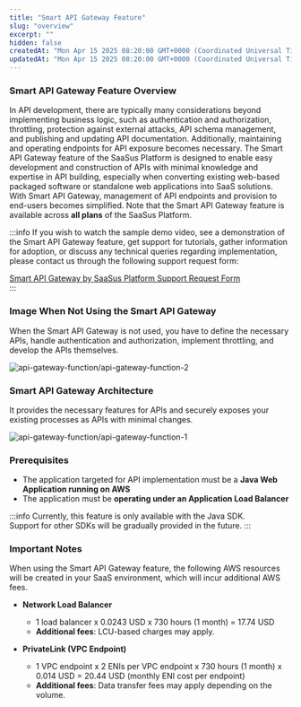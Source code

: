 ```yaml
---
title: "Smart API Gateway Feature"
slug: "overview"
excerpt: ""
hidden: false
createdAt: "Mon Apr 15 2025 08:20:00 GMT+0000 (Coordinated Universal Time)"
updatedAt: "Mon Apr 15 2025 08:20:00 GMT+0000 (Coordinated Universal Time)"
---
```


### Smart API Gateway Feature Overview

In API development, there are typically many considerations beyond implementing business logic, such as authentication and authorization, throttling, protection against external attacks, API schema management, and publishing and updating API documentation. Additionally, maintaining and operating endpoints for API exposure becomes necessary. The Smart API Gateway feature of the SaaSus Platform is designed to enable easy development and construction of APIs with minimal knowledge and expertise in API building, especially when converting existing web-based packaged software or standalone web applications into SaaS solutions. With Smart API Gateway, management of API endpoints and provision to end-users becomes simplified. Note that the Smart API Gateway feature is available across **all plans** of the SaaSus Platform.

:::info
If you wish to watch the sample demo video, see a demonstration of the Smart API Gateway feature, get support for tutorials, gather information for adoption, or discuss any technical queries regarding implementation, please contact us through the following support request form:

[Smart API Gateway by SaaSus Platform Support Request Form](https://forms.gle/XhFD9fCQv1zVGyRT9)<br/>
:::

### Image When Not Using the Smart API Gateway

When the Smart API Gateway is not used, you have to define the necessary APIs, handle authentication and authorization, implement throttling, and develop the APIs themselves.

![api-gateway-function/api-gateway-function-2](/ja/img/part-4/smart_api_gateway_features/api-gateway-function-2.png)

### Smart API Gateway Architecture

It provides the necessary features for APIs and securely exposes your existing processes as APIs with minimal changes.

![api-gateway-function/api-gateway-function-1](/ja/img/part-4/smart_api_gateway_features/api-gateway-function-1.png)

### Prerequisites

- The application targeted for API implementation must be a **Java Web Application running on AWS**
- The application must be **operating under an Application Load Balancer**

:::info
Currently, this feature is only available with the Java SDK.<br/>
Support for other SDKs will be gradually provided in the future.
:::

### Important Notes

When using the Smart API Gateway feature, the following AWS resources will be created in your SaaS environment, which will incur additional AWS fees.

- **Network Load Balancer**

  - 1 load balancer x 0.0243 USD x 730 hours (1 month) = 17.74 USD
  - **Additional fees**: LCU-based charges may apply.

- **PrivateLink (VPC Endpoint)**
  - 1 VPC endpoint x 2 ENIs per VPC endpoint x 730 hours (1 month) x 0.014 USD = 20.44 USD (monthly ENI cost per endpoint)
  - **Additional fees**: Data transfer fees may apply depending on the volume.
